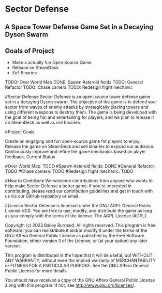 # Sector Defense

## A Space Tower Defense Game Set in a Decaying Dyson Swarm



## Goals of Project

* Make a actually fun Open Source Game
* Releace on SteamDeck
* Sell Binaries





TODO: Over World Map
DONE: Spawn Asteroid fields
TODO: General Refactor
TODO: Chase camera
TODO: Redesign flight mechanic

#Sector Defense
Sector Defense is an open-source tower defense game set in a decaying Dyson swarm. The objective of the game is to defend your sector from waves of enemy attacks by strategically placing towers and using different weapons to destroy them. The game is being developed with the goal of being fun and entertaining for players, and we plan to release it on SteamDeck as well as sell binaries.

#Project Goals

Create an engaging and fun open-source game for players to enjoy.
Release the game on SteamDeck and sell binaries to expand our audience.
Continuously improve and refine the game mechanics based on player feedback.
Current Status

#Over World Map: TODO
#Spawn Asteroid fields: DONE
#General Refactor: TODO
#Chase camera: TODO
#Redesign flight mechanic: TODO

#How to Contribute
We welcome contributions from anyone who wants to help make Sector Defense a better game. If you're interested in contributing, please read our contribution guidelines and get in touch with us via our GitHub repository or email.

#License
Sector Defense is licensed under the GNU AGPL General Public License v3.0. You are free to use, modify, and distribute the game as long as you comply with the terms of the license.
The AGPL License (AGPL)

Copyright (c) 2023 Bailey Burnsed. All rights reserved.
This program  is free software: you can redistribute it and/or modify
it under the terms of the GNU Affero General Public License as
published by the Free Software Foundation, either version 3 of the
License, or (at your option) any later version.

This program is distributed in the hope that it will be useful,
but WITHOUT ANY WARRANTY; without even the implied warranty of
MERCHANTABILITY or FITNESS FOR A PARTICULAR PURPOSE.  See the
GNU Affero General Public License for more details.

You should have received a copy of the GNU Affero General Public License
along with this program. If not, see <http://www.gnu.org/licenses/>.
